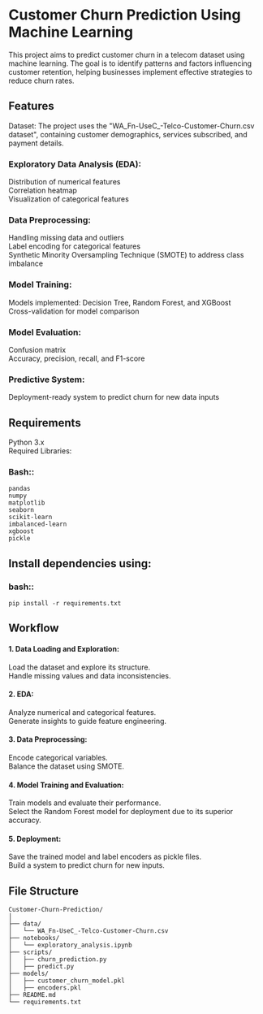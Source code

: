 # Customer Churn Prediction Using Machine Learning
This project aims to predict customer churn in a telecom dataset using machine learning. The goal is to identify patterns and factors influencing customer retention, helping businesses implement effective strategies to reduce churn rates.

## Features
Dataset: The project uses the "WA_Fn-UseC_-Telco-Customer-Churn.csv dataset", containing customer demographics, services subscribed, and payment details.

### Exploratory Data Analysis (EDA):
Distribution of numerical features  
Correlation heatmap  
Visualization of categorical features 

### Data Preprocessing:
Handling missing data and outliers  
Label encoding for categorical features  
Synthetic Minority Oversampling Technique (SMOTE) to address class imbalance  

### Model Training:
Models implemented: Decision Tree, Random Forest, and XGBoost  
Cross-validation for model comparison  

### Model Evaluation:
Confusion matrix  
Accuracy, precision, recall, and F1-score  

### Predictive System:
Deployment-ready system to predict churn for new data inputs  

## Requirements
Python 3.x  
Required Libraries:  
  

### Bash::
    pandas
    numpy  
    matplotlib  
    seaborn  
    scikit-learn  
    imbalanced-learn  
    xgboost  
    pickle  

## Install dependencies using:

### bash::
    pip install -r requirements.txt


## Workflow
#### 1. Data Loading and Exploration:
   Load the dataset and explore its structure.  
   Handle missing values and data inconsistencies.

#### 2. EDA:
Analyze numerical and categorical features.  
Generate insights to guide feature engineering.

#### 3. Data Preprocessing:
Encode categorical variables.  
Balance the dataset using SMOTE.

#### 4. Model Training and Evaluation:
Train models and evaluate their performance.  
Select the Random Forest model for deployment due to its superior accuracy.

#### 5. Deployment:
Save the trained model and label encoders as pickle files.  
Build a system to predict churn for new inputs.

## File Structure
    Customer-Churn-Prediction/
    │
    ├── data/
    │   └── WA_Fn-UseC_-Telco-Customer-Churn.csv
    ├── notebooks/
    │   └── exploratory_analysis.ipynb
    ├── scripts/
    │   ├── churn_prediction.py
    │   ├── predict.py
    ├── models/
    │   ├── customer_churn_model.pkl
    │   ├── encoders.pkl
    ├── README.md
    └── requirements.txt



